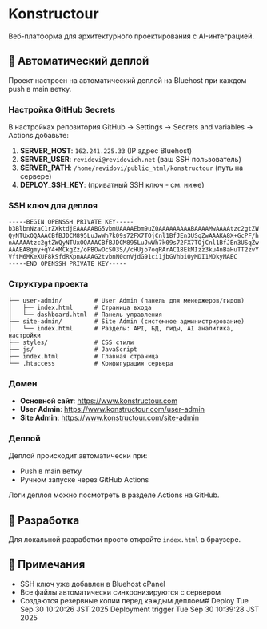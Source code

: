 # Konstructour

Веб-платформа для архитектурного проектирования с AI-интеграцией.

## 🚀 Автоматический деплой

Проект настроен на автоматический деплой на Bluehost при каждом push в main ветку.

### Настройка GitHub Secrets

В настройках репозитория GitHub → Settings → Secrets and variables → Actions добавьте:

1. **SERVER_HOST**: `162.241.225.33` (IP адрес Bluehost)
2. **SERVER_USER**: `revidovi@revidovich.net` (ваш SSH пользователь)
3. **SERVER_PATH**: `/home/revidovi/public_html/konstructour` (путь на сервере)
4. **DEPLOY_SSH_KEY**: (приватный SSH ключ - см. ниже)

### SSH ключ для деплоя

```
-----BEGIN OPENSSH PRIVATE KEY-----
b3BlbnNzaC1rZXktdjEAAAAABG5vbmUAAAAEbm9uZQAAAAAAAAABAAAAMwAAAAtzc2gtZW
QyNTUxOQAAACBfBJDCM895LuJwWh7k09s72FX7TOjCnl1BfJEn3USqZwAAAKA8X+GcPF/h
nAAAAAtzc2gtZWQyNTUxOQAAACBfBJDCM895LuJwWh7k09s72FX7TOjCnl1BfJEn3USqZw
AAAEA8gmy+qY4+MCkgZz/oPBOwOcSO3S//cHUjo7oqRArAC18EkMIzz3ku4nBaHuTT2zvY
VftM6MKeXUF8kSfdRKpnAAAAG2tvbnN0cnVjdG91ci1jbGVhbi0yMDI1MDkyMAEC
-----END OPENSSH PRIVATE KEY-----
```

### Структура проекта

```
├── user-admin/         # User Admin (панель для менеджеров/гидов)
│   ├── index.html      # Страница входа
│   └── dashboard.html  # Панель управления
├── site-admin/         # Site Admin (системное администрирование)
│   └── index.html      # Разделы: API, БД, гиды, AI аналитика, настройки
├── styles/             # CSS стили
├── js/                 # JavaScript
├── index.html          # Главная страница
└── .htaccess           # Конфигурация сервера
```

### Домен

- **Основной сайт**: https://www.konstructour.com
- **User Admin**: https://www.konstructour.com/user-admin
- **Site Admin**: https://www.konstructour.com/site-admin

### Деплой

Деплой происходит автоматически при:
- Push в main ветку
- Ручном запуске через GitHub Actions

Логи деплоя можно посмотреть в разделе Actions на GitHub.

## 🔧 Разработка

Для локальной разработки просто откройте `index.html` в браузере.

## 📝 Примечания

- SSH ключ уже добавлен в Bluehost cPanel
- Все файлы автоматически синхронизируются с сервером
- Создаются резервные копии перед каждым деплоем# Deploy Tue Sep 30 10:20:26 JST 2025
Deployment trigger Tue Sep 30 10:39:28 JST 2025
